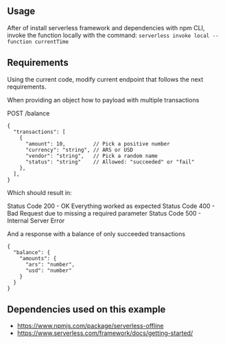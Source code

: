 ## Usage
After of install serverless framework and dependencies with npm CLI, invoke the function locally with the command:
`serverless invoke local --function currentTime`

## Requirements
Using the current code, modify current endpoint that follows the next requirements.

When providing an object how to payload with multiple transactions

POST /balance
```
{
  "transactions": [
    {
      "amount": 10,         // Pick a positive number
      "currency": "string", // ARS or USD
      "vendor": "string",   // Pick a random name
      "status": "string"    // Allowed: "succeeded" or "fail"
    },
  ],
}
```

Which should result in:

Status Code 200 - OK Everything worked as expected
Status Code 400 - Bad Request due to missing a required parameter
Status Code 500 - Internal Server Error

And a response with a balance of only succeeded transactions
```
{
  "balance": {
    "amounts": {
      "ars": "number",
      "usd": "number"
    }
  }
}
```

## Dependencies used on this example
* https://www.npmjs.com/package/serverless-offline
* https://www.serverless.com/framework/docs/getting-started/